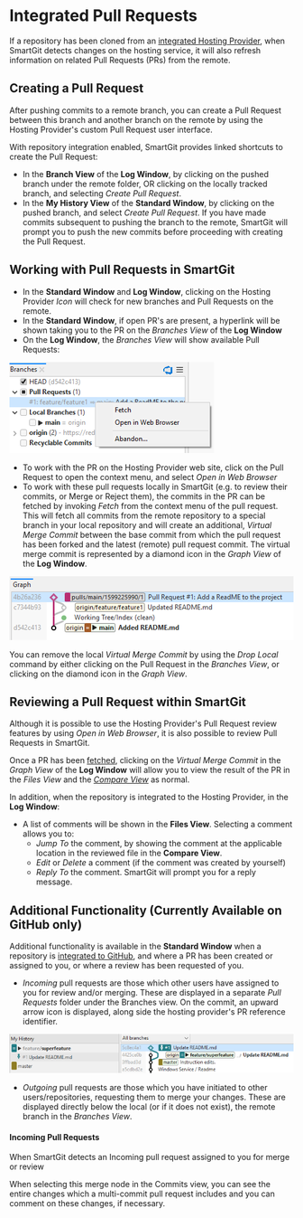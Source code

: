 # Integrated Pull Requests

If a repository has been cloned from an [integrated Hosting Provider](index.md), when SmartGit detects changes on the hosting service, 
it will also refresh information on related Pull Requests (PRs) from the remote.

## Creating a Pull Request
After pushing commits to a remote branch, you can create a Pull Request between this branch and another branch on the remote by using the Hosting Provider's custom Pull Request user interface.

With repository integration enabled, SmartGit provides linked shortcuts to create the Pull Request:
- In the **Branch View** of the **Log Window**, by clicking on the pushed branch under the remote folder, OR clicking on the locally tracked branch, and selecting *Create Pull Request*.
- In the **My History View** of the **Standard Window**, by clicking on the pushed branch, and select *Create Pull Request*.
  If you have made commits subsequent to pushing the branch to the remote, SmartGit will prompt you to push the new commits before proceeding with creating the Pull Request.

## Working with Pull Requests in SmartGit
- In the **Standard Window** and **Log Window**, clicking on the Hosting Provider *Icon* will check for new branches and Pull Requests on the remote.
- In the **Standard Window**, if open PR's are present, a hyperlink will be shown taking you to the PR on the *Branches View* of the **Log Window**
- On the **Log Window**, the *Branches View* will show available Pull Requests:

![Pull Requests under the Log Window Branches View](../images/Integrations-Branches-PullRequests.png)
  
  - To work with the PR on the Hosting Provider web site, click on the Pull Request to open the context menu, and select *Open in Web Browser*
  - To work with these pull requests locally in SmartGit (e.g. to review their commits, or Merge or Reject them), the commits in the PR can be fetched by invoking *Fetch* from the context menu of the pull request. 
  This will fetch all commits from the remote repository to a special branch in your local repository and will create an additional, *Virtual Merge Commit* between the base commit from which the pull request has been forked and the latest (remote) pull request commit.
  The virtual merge commit is represented by a diamond icon in the *Graph View* of the **Log Window**.

![Pull Requests under the Log Window Branches View](../images/Integrations-PullRequest-VirtualMergeCommit.png)

You can remove the local *Virtual Merge Commit* by using the *Drop Local* command by either clicking on the Pull Request in the *Branches View*, or clicking on the diamond icon in the *Graph View*.

## Reviewing a Pull Request within SmartGit
Although it is possible to use the Hosting Provider's Pull Request review features by using *Open in Web Browser*, it is also possible to review Pull Requests in SmartGit.

Once a PR has been [fetched](#working-with-pull-requests-in-smartgit), clicking on the *Virtual Merge Commit* in the *Graph View* of the **Log Window** will allow you to view the result of the PR in the *Files View* and the [*Compare View*](../GUI/Compare-View.md) as normal.

In addition, when the repository is integrated to the Hosting Provider, in the **Log Window**:
- A list of comments will be shown in the **Files View**. Selecting a comment allows you to:
  - *Jump To* the comment, by showing the comment at the applicable location in the reviewed file in the **Compare View**.
  - *Edit* or *Delete* a comment (if the comment was created by yourself)
  - *Reply To* the comment. SmartGit will prompt you for a reply message.

## Additional Functionality (Currently Available on GitHub only)

Additional functionality is available in the **Standard Window** when a repository is [integrated to GitHub](../GitHub-integration.md), and where a PR has been created or assigned to you, or where a review has been requested of you.

- *Incoming* pull requests are those which other users have assigned to you for review and/or merging.
  These are displayed in a separate *Pull Requests* folder under the Branches view.
  On the commit, an upward arrow icon is displayed, along side the hosting provider's PR reference identifier.

![Outgoing Pull Request in the Standard Window](../images/Integrations-StandardWindow-OutgoingPullRequest.png)

- *Outgoing* pull requests are those which you have initiated to other users/repositories, requesting them to merge your changes.
  These are displayed directly below the local (or if it does not exist), the remote branch in the *Branches View*.

#### Incoming Pull Requests
When SmartGit detects an Incoming pull request assigned to you for merge or review

When selecting this merge node in the Commits view, you can see the entire changes which a multi-commit pull request includes and you can comment on these changes, if necessary.

